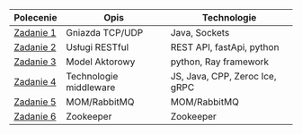 | Polecenie                                                                                            | Opis                   | Technologie
|------------------------------------------------------------------------------------------------------|------------------------| ----------- 
| [Zadanie 1](https://github.com/dominiks01/Distributed-Systems-AGH/blob/main/assignment_01/readme.md) | Gniazda TCP/UDP        | Java, Sockets
| [Zadanie 2](https://github.com/dominiks01/Distributed-Systems-AGH/blob/main/assignment_02/readme.md) | Usługi RESTful         | REST API, fastApi, python
| [Zadanie 3](https://github.com/dominiks01/Distributed-Systems-AGH/blob/main/assignment_03/readme.md) | Model Aktorowy         | python, Ray framework
| [Zadanie 4](https://github.com/dominiks01/Distributed-Systems-AGH/blob/main/assignment_04/readme.md) | Technologie middleware | JS, Java, CPP, Zeroc Ice, gRPC
| [Zadanie 5](https://github.com/dominiks01/Distributed-Systems-AGH/blob/main/assignment_05/readme.md) | MOM/RabbitMQ           | MOM/RabbitMQ
| [Zadanie 6](https://github.com/dominiks01/Distributed-Systems-AGH/blob/main/assignment_06/readme.md) | Zookeeper              | Zookeeper
